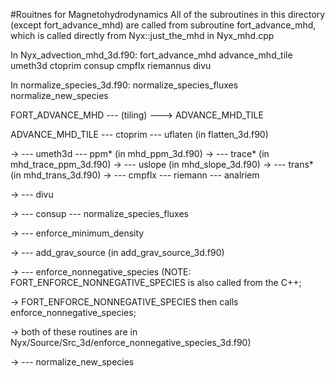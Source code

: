 #Rouitnes for Magnetohydrodynamics 
All of the subroutines in this directory (except fort_advance_mhd) 
are called from subroutine fort_advance_mhd, 
which is called directly from Nyx::just_the_mhd in Nyx_mhd.cpp

In Nyx_advection_mhd_3d.f90:
  fort_advance_mhd
  advance_mhd_tile
  umeth3d
  ctoprim
  consup
  cmpflx
  riemannus
  divu

In normalize_species_3d.f90:
  normalize_species_fluxes
  normalize_new_species

FORT_ADVANCE_MHD --- (tiling) ---> ADVANCE_MHD_TILE

ADVANCE_MHD_TILE ---   ctoprim   ---  uflaten  (in flatten_3d.f90)

->                 ---   umeth3d   ---  ppm*     (in mhd_ppm_3d.f90)
->                                ---  trace*   (in mhd_trace_ppm_3d.f90)
->                                 ---  uslope   (in mhd_slope_3d.f90)
->                                 ---  trans*   (in mhd_trans_3d.f90)
->                                 ---  cmpflx  ---  riemann --- analriem

->                 ---   divu 

->                 ---   consup    ---  normalize_species_fluxes 

->                 ---   enforce_minimum_density

->                 ---   add_grav_source  (in add_grav_source_3d.f90)

->                 ---   enforce_nonnegative_species (NOTE: FORT_ENFORCE_NONNEGATIVE_SPECIES is also called from the C++;

->                                                          FORT_ENFORCE_NONNEGATIVE_SPECIES then calls enforce_nonnegative_species;

->                                                    both of these routines are in Nyx/Source/Src_3d/enforce_nonnegative_species_3d.f90)

->                 ---   normalize_new_species 
